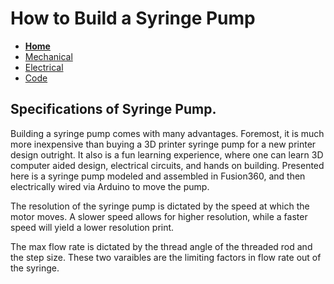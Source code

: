 # How to Build a Syringe Pump

- **[Home](/Syringe-Pump/index)** 
- [Mechanical](/Syringe-Pump/mechanical)
- [Electrical](/Syringe-Pump/electrical) 
- [Code](/Syringe-Pump/code) 



## Specifications of Syringe Pump.

Building a syringe pump comes with many advantages. Foremost, it is much more inexpensive than buying a 3D printer syringe pump for a new printer design outright. It also is a fun learning experience, where one can learn 3D computer aided design, electrical circuits, and hands on building. Presented here is a syringe pump modeled and assembled in Fusion360, and then electrically wired via Arduino to move the pump.

The resolution of the syringe pump is dictated by the speed at which the motor moves. A slower speed allows for higher resolution, while a faster speed will yield a lower resolution print.

The max flow rate is dictated by the thread angle of the threaded rod and the step size. These two varaibles are the limiting factors in flow rate out of the syringe.  


